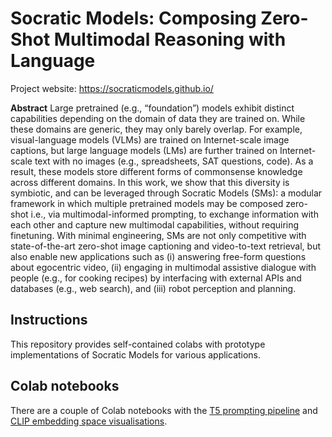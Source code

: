 # Socratic Models: Composing Zero-Shot Multimodal Reasoning with Language

Project website: https://socraticmodels.github.io/

**Abstract** Large pretrained (e.g., “foundation”) models exhibit distinct capabilities depending on the domain of data they are trained on. While these domains are generic, they may only barely overlap. For example, visual-language models (VLMs) are trained on Internet-scale image captions, but large language models (LMs) are further trained on Internet-scale text with no images (e.g., spreadsheets, SAT questions, code). As a result, these models store different forms of commonsense knowledge across different domains.  In this work, we show that this diversity is symbiotic, and can be leveraged through Socratic Models (SMs):  a modular framework in which multiple pretrained models may be composed zero-shot i.e., via multimodal-informed prompting, to exchange information with each other and capture new multimodal capabilities, without requiring finetuning. With minimal engineering, SMs are not only competitive with state-of-the-art zero-shot image captioning and video-to-text retrieval, but also enable new applications such as (i) answering free-form questions about egocentric video, (ii) engaging in multimodal assistive dialogue with people (e.g., for cooking recipes) by interfacing with external APIs and databases (e.g., web search), and (iii) robot perception and planning.

## Instructions

This repository provides self-contained colabs with prototype implementations of Socratic Models for various applications.

## Colab notebooks

There are a couple of Colab notebooks with the [T5 prompting pipeline](https://colab.research.google.com/drive/1o-q4QQYfdYIXq10e3BctO2h_980aLt3t#scrollTo=29352228) and [CLIP embedding space visualisations](https://colab.research.google.com/drive/1PG6BXF-I89mvqAjl17Ms2WSAvQUI_w8d#scrollTo=bkwvovEQQz5H).

